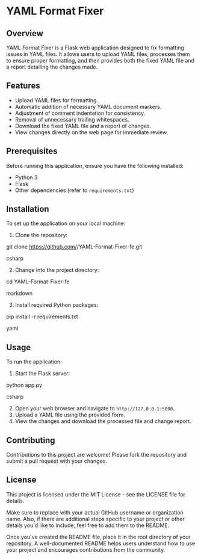 # YAML Format Fixer

## Overview
YAML Format Fixer is a Flask web application designed to fix formatting issues in YAML files. It allows users to upload YAML files, processes them to ensure proper formatting, and then provides both the fixed YAML file and a report detailing the changes made.

## Features
- Upload YAML files for formatting.
- Automatic addition of necessary YAML document markers.
- Adjustment of comment indentation for consistency.
- Removal of unnecessary trailing whitespaces.
- Download the fixed YAML file and a report of changes.
- View changes directly on the web page for immediate review.

## Prerequisites
Before running this application, ensure you have the following installed:
- Python 3
- Flask
- Other dependencies (refer to `requirements.txt`)

## Installation
To set up the application on your local machine:

1. Clone the repository:

git clone https://github.com/<your-username>/YAML-Format-Fixer-fe.git

csharp

2. Change into the project directory:

cd YAML-Format-Fixer-fe

markdown

3. Install required Python packages:

pip install -r requirements.txt

yaml


## Usage
To run the application:

1. Start the Flask server:

python app.py

csharp

2. Open your web browser and navigate to `http://127.0.0.1:5000`.
3. Upload a YAML file using the provided form.
4. View the changes and download the processed file and change report.

## Contributing
Contributions to this project are welcome! Please fork the repository and submit a pull request with your changes.

## License
This project is licensed under the MIT License - see the LICENSE file for details.

Make sure to replace <your-username> with your actual GitHub username or organization name. Also, if there are additional steps specific to your project or other details you'd like to include, feel free to add them to the README.

Once you've created the README file, place it in the root directory of your repository. A well-documented README helps users understand how to use your project and encourages contributions from the community.
